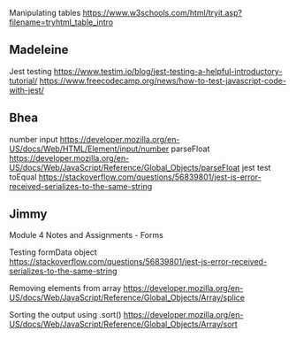 Manipulating tables
https://www.w3schools.com/html/tryit.asp?filename=tryhtml_table_intro


## Madeleine
Jest testing
https://www.testim.io/blog/jest-testing-a-helpful-introductory-tutorial/
https://www.freecodecamp.org/news/how-to-test-javascript-code-with-jest/


## Bhea
number input
https://developer.mozilla.org/en-US/docs/Web/HTML/Element/input/number
parseFloat
https://developer.mozilla.org/en-US/docs/Web/JavaScript/Reference/Global_Objects/parseFloat
jest test toEqual
https://stackoverflow.com/questions/56839801/jest-js-error-received-serializes-to-the-same-string

## Jimmy
Module 4 Notes and Assignments - Forms

Testing formData object
https://stackoverflow.com/questions/56839801/jest-js-error-received-serializes-to-the-same-string

Removing elements from array
https://developer.mozilla.org/en-US/docs/Web/JavaScript/Reference/Global_Objects/Array/splice

Sorting the output using .sort()
https://developer.mozilla.org/en-US/docs/Web/JavaScript/Reference/Global_Objects/Array/sort

